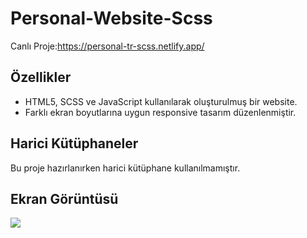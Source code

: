 ﻿<h1> Personal-Website-Scss</h1>

Canlı Proje:https://personal-tr-scss.netlify.app/

<h2>Özellikler</h2>

- HTML5, SCSS ve JavaScript kullanılarak oluşturulmuş bir website.
- Farklı ekran boyutlarına uygun responsive tasarım düzenlenmiştir.

<h2>Harici Kütüphaneler</h2>

Bu proje hazırlanırken harici kütüphane kullanılmamıştır.

<h2>Ekran Görüntüsü</h2>

![](ekran.gif)
